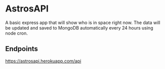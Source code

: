 # AstrosAPI
A basic express app that will show who is in space right now. The data will be updated and saved to MongoDB automatically every 24 hours using node cron.

## Endpoints
https://astrosapi.herokuapp.com/api
